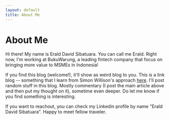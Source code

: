 ```yaml
---
layout: default
title: About Me
---
```


# About Me

Hi there! My name is Erald David Sibatuara. You can call me Erald.
Right now, I'm working at BukuWarung, a leading fintech company that focus on bringing more value to MSMEs in Indonesia!

If you find this blog (welcome!), it'll show as weird blog to you. This is a link blog -- something that I learn from Simon Willison's approach [here](https://simonwillison.net/2024/Dec/22/link-blog/). I'll post random stuff in this blog. Mostly commentary (I post the main article above and then put my thought on it), sometime even deeper. Do let me know if you find something is interesting.

If you want to reachout, you can check my Linkedin profile by name "Erald David Sibatuara". Happy to meet fellow traveler.
